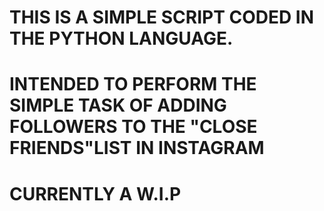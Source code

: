 #  THIS IS A SIMPLE SCRIPT CODED IN THE PYTHON LANGUAGE.
#  INTENDED TO PERFORM THE SIMPLE TASK OF ADDING FOLLOWERS TO THE "CLOSE FRIENDS"LIST IN INSTAGRAM
#  CURRENTLY A W.I.P
